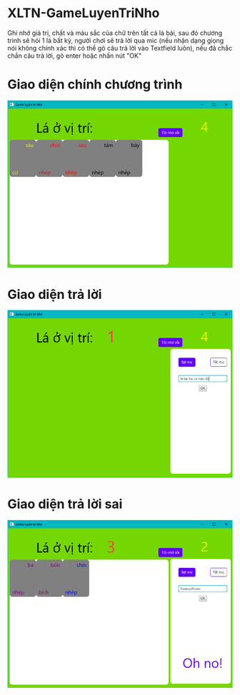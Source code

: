 # XLTN-GameLuyenTriNho
Ghi nhớ giá trị, chất và màu sắc của chữ trên tất cả lá bài, sau đó chương trình sẽ hỏi 1 lá bất kỳ, người chơi sẽ trả lời qua mic (nếu nhận dạng giọng nói không chính xác thì có thể gõ câu trả lời vào Textfield luôn), nếu đã chắc chắn câu trả lời, gõ enter hoặc nhấn nút "OK"

# Giao diện chính chương trình 
![Giao diện chính](/doc/giaodienchinh.png)
# Giao diện trả lời
![Giao diện chính](/doc/traloi.png)
# Giao diện trả lời sai
![Giao diện chính](/doc/traloisai.png)
